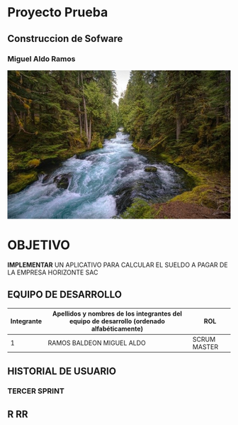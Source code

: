 # Proyecto Prueba
## Construccion de Sofware
### Miguel Aldo Ramos
![](/IMAGENES/rio_portada.jpg)

# OBJETIVO
**IMPLEMENTAR** UN APLICATIVO PARA CALCULAR EL SUELDO A PAGAR DE LA EMPRESA HORIZONTE SAC
## EQUIPO DE DESARROLLO
Integrante | Apellidos y nombres de los integrantes del equipo de desarrollo (ordenado alfabéticamente) | ROL
---------- | ------------------------------------------------------------------------------------------ | ---
1 | RAMOS BALDEON MIGUEL ALDO	| SCRUM MASTER
## HISTORIAL DE USUARIO
### TERCER SPRINT
## R RR
